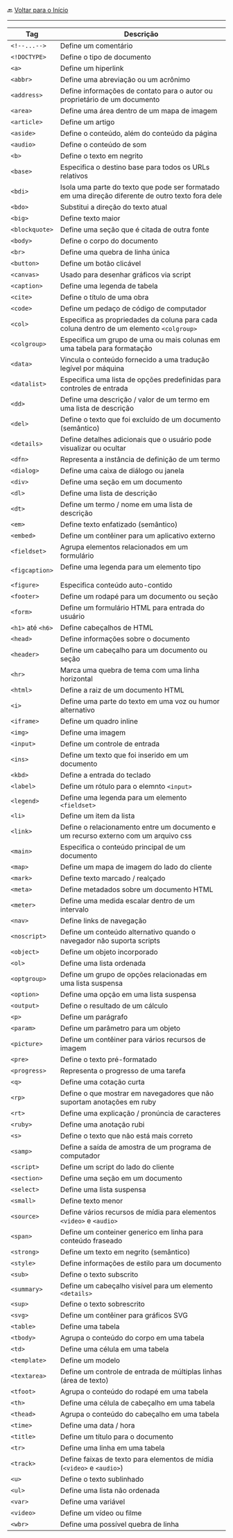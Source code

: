 🔙 [Voltar para o Início](https://github.com/4L1C3-R4BB1T/estudos "Voltar para o Início")

---

| Tag                        | Descrição   |
| -------------------------- | ----------- |
| ```<!--...-->```           | Define um comentário |
| ```<!DOCTYPE>```           | Define o tipo de documento |
| ```<a>```                  | Define um hiperlink |
| ```<abbr>```               | Define uma abreviação ou um acrônimo |
| ```<address>```            | Define informações de contato para o autor ou proprietário de um documento |
| ```<area>```               | Define uma área dentro de um mapa de imagem |
| ```<article>```            | Define um artigo |
| ```<aside>```              | Define o conteúdo, além do conteúdo da página |
| ```<audio>```              | Define o conteúdo de som |
| ```<b>```                  | Define o texto em negrito |
| ```<base>```               | Especifica o destino base para todos os URLs relativos |
| ```<bdi>```                | Isola uma parte do texto que pode ser formatado em uma direção diferente de outro texto fora dele |
| ```<bdo>```                | Substitui a direção do texto atual |
| ```<big>```                | Define texto maior |
| ```<blockquote>```         | Define uma seção que é citada de outra fonte |
| ```<body>```               | Define o corpo do documento |
| ```<br>```                 | Define uma quebra de linha única |
| ```<button>```             | Define um botão clicável |
| ```<canvas>```             | Usado para desenhar gráficos via script |
| ```<caption>```            | Define uma legenda de tabela |
| ```<cite>```               | Define o título de uma obra |
| ```<code>```               | Define um pedaço de código de computador |
| ```<col>```                | Especifica as propriedades da coluna para cada coluna dentro de um elemento ```<colgroup>``` |
| ```<colgroup>```           | Especifica um grupo de uma ou mais colunas em uma tabela para formatação |
| ```<data>```               | Vincula o conteúdo fornecido a uma tradução legível por máquina |
| ```<datalist>```           | Especifica uma lista de opções predefinidas para controles de entrada |
| ```<dd>```                 | Define uma descrição / valor de um termo em uma lista de descrição |
| ```<del>```                | Define o texto que foi excluído de um documento (semântico) |
| ```<details>```            | Define detalhes adicionais que o usuário pode visualizar ou ocultar |
| ```<dfn>```                | Representa a instância de definição de um termo |
| ```<dialog>```             | Define uma caixa de diálogo ou janela |
| ```<div>```                | Define uma seção em um documento |
| ```<dl>```                 | Define uma lista de descrição |
| ```<dt>```                 | Define um termo / nome em uma lista de descrição |
| ```<em>```                 | Define texto enfatizado (semântico) |
| ```<embed>```              | Define um contêiner para um aplicativo externo |
| ```<fieldset>```           | Agrupa elementos relacionados em um formulário |
| ```<figcaption>```         | Define uma legenda para um elemento tipo <figure> |
| ```<figure>```             | Especifica conteúdo auto-contido |
| ```<footer>```             | Define um rodapé para um documento ou seção |
| ```<form>```               | Define um formulário HTML para entrada do usuário |
| ```<h1>``` até ```<h6>```  | Define cabeçalhos de HTML |
| ```<head>```               | Define informações sobre o documento |
| ```<header>```             | Define um cabeçalho para um documento ou seção |
| ```<hr>```                 | Marca uma quebra de tema com uma linha horizontal |
| ```<html>```               | Define a raiz de um documento HTML |
| ```<i>```                  | Define uma parte do texto em uma voz ou humor alternativo |
| ```<iframe>```             | Define um quadro inline |
| ```<img>```                | Define uma imagem |
| ```<input>```              | Define um controle de entrada |
| ```<ins>```                | Define um texto que foi inserido em um documento |
| ```<kbd>```                | Define a entrada do teclado |
| ```<label>```              | Define um rótulo para o elemnto ```<input>``` |
| ```<legend>```             | Define uma legenda para um elemento ```<fieldset>``` |
| ```<li>```                 | Define um item da lista |
| ```<link>```               | Define o relacionamento entre um documento e um recurso externo com um arquivo css |
| ```<main>```               | Especifica o conteúdo principal de um documento |
| ```<map>```                | Define um mapa de imagem do lado do cliente |
| ```<mark>```               | Define texto marcado / realçado |
| ```<meta>```               | Define metadados sobre um documento HTML |
| ```<meter>```              | Define uma medida escalar dentro de um intervalo |
| ```<nav>```                | Define links de navegação |
| ```<noscript>```           | Define um conteúdo alternativo quando o navegador não suporta scripts |
| ```<object>```             | Define um objeto incorporado |
| ```<ol>```                 | Define uma lista ordenada |
| ```<optgroup>```           | Define um grupo de opções relacionadas em uma lista suspensa |
| ```<option>```             | Define uma opção em uma lista suspensa |
| ```<output>```             | Define o resultado de um cálculo |
| ```<p>```                  | Define um parágrafo |
| ```<param>```              | Define um parâmetro para um objeto |
| ```<picture>```            | Define um contêiner para vários recursos de imagem |
| ```<pre>```                | Define o texto pré-formatado |
| ```<progress>```           | Representa o progresso de uma tarefa |
| ```<q>```                  | Define uma cotação curta |
| ```<rp>```                 | Define o que mostrar em navegadores que não suportam anotações em ruby |
| ```<rt>```                 | Define uma explicação / pronúncia de caracteres |
| ```<ruby>```               | Define uma anotação rubi |
| ```<s>```                  | Define o texto que não está mais correto |
| ```<samp>```               | Define a saída de amostra de um programa de computador |
| ```<script>```             | Define um script do lado do cliente |
| ```<section>```            | Define uma seção em um documento |
| ```<select>```             | Define uma lista suspensa |
| ```<small>```              | Define texto menor |
| ```<source>```             | Define vários recursos de mídia para elementos ```<video>``` e ```<audio>``` |
| ```<span>```               | Define um conteiner generico em linha para conteúdo fraseado |
| ```<strong>```             | Define um texto em negrito (semântico)  |
| ```<style>```              | Define informações de estilo para um documento |
| ```<sub>```                | Define o texto subscrito |
| ```<summary>```            | Define um cabeçalho visível para um elemento ```<details>``` |
| ```<sup>```                | Define o texto sobrescrito |
| ```<svg>```                | Define um contêiner para gráficos SVG |
| ```<table>```              | Define uma tabela |
| ```<tbody>```              | Agrupa o conteúdo do corpo em uma tabela |
| ```<td>```                 | Define uma célula em uma tabela |
| ```<template>```           | Define um modelo |
| ```<textarea>```           | Define um controle de entrada de múltiplas linhas (área de texto) |
| ```<tfoot>```              | Agrupa o conteúdo do rodapé em uma tabela |
| ```<th>```                 | Define uma célula de cabeçalho em uma tabela |
| ```<thead>```              | Agrupa o conteúdo do cabeçalho em uma tabela |
| ```<time>```               | Define uma data / hora |
| ```<title>```              | Define um título para o documento |
| ```<tr>```                 | Define uma linha em uma tabela |
| ```<track>```              | Define faixas de texto para elementos de mídia (```<video>``` e ```<audio>```) |
| ```<u> ```                 | Define o texto sublinhado |
| ```<ul>```                 | Define uma lista não ordenada |
| ```<var>```                | Define uma variável |
| ```<video>```              | Define um vídeo ou filme |
| ```<wbr>```                | Define uma possível quebra de linha |
